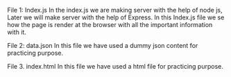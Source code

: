 File 1: Index.js
In the index.js we are making server with the help of node js, Later we will make server with the help of Express.
In this Index.js file we se how the page is render at the browser with all the important information with it.

File 2: data.json
In this file we have used a dummy json content for practicing purpose.

File 3. index.html
In this file we have used a html file for practicing purpose.
